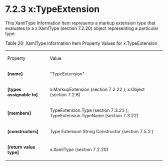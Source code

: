 <html dir="LTR" xmlns:mshelp="http://msdn.microsoft.com/mshelp" xmlns:ddue="http://ddue.schemas.microsoft.com/authoring/2003/5" xmlns:xlink="http://www.w3.org/1999/xlink" xmlns:tool="http://www.microsoft.com/tooltip"><body><input type="hidden" id="userDataCache" class="userDataStyle"><input type="hidden" id="hiddenScrollOffset"><img id="dropDownImage" style="display:none; height:0; width:0;" src="../local/drpdown.gif"><img id="dropDownHoverImage" style="display:none; height:0; width:0;" src="../local/drpdown_orange.gif"><img id="collapseImage" style="display:none; height:0; width:0;" src="../local/collapse.gif"><img id="expandImage" style="display:none; height:0; width:0;" src="../local/exp.gif"><img id="collapseAllImage" style="display:none; height:0; width:0;" src="../local/collall.gif"><img id="expandAllImage" style="display:none; height:0; width:0;" src="../local/expall.gif"><img id="copyImage" style="display:none; height:0; width:0;" src="../local/copycode.gif"><img id="copyHoverImage" style="display:none; height:0; width:0;" src="../local/copycodeHighlight.gif"><div id="header"><h1 class="heading">7.2.3 x:TypeExtension</h1></div><div id="mainSection"><div id="mainBody"><div id="allHistory" class="saveHistory" onsave="saveAll()" onload="loadAll()"></div>




<p xmlns:wsd="http://wsdev.schemas.microsoft.com/authoring/2008/2" xmlns:msxsl="urn:schemas-microsoft-com:xslt" xmlns:script="urn:script" xmlns:build="urn:build">
<div id="sectionSection0" class="section" name="collapseableSection"><content xmlns="http://ddue.schemas.microsoft.com/authoring/2003/5" xmlns:wsd="http://wsdev.schemas.microsoft.com/authoring/2008/2" xmlns:msxsl="urn:schemas-microsoft-com:xslt" xmlns:script="urn:script" xmlns:build="urn:build">
				</content></div><div id="sectionSection1" class="section" name="collapseableSection"><content xmlns="http://ddue.schemas.microsoft.com/authoring/2003/5" xmlns:wsd="http://wsdev.schemas.microsoft.com/authoring/2008/2" xmlns:msxsl="urn:schemas-microsoft-com:xslt" xmlns:script="urn:script" xmlns:build="urn:build">
					<p xmlns="">This <mshelp:link keywords="f8aaaa8d-273b-4aa6-bbc6-4e4f6ee96155" tabindex="0">XamlType Information Item</mshelp:link> represents a markup extension type that evaluates to a <mshelp:link keywords="7ac4b7e8-0940-44ad-b757-09d68ba7191b" tabindex="0">x:XamlType (section </mshelp:link><mshelp:link keywords="7ac4b7e8-0940-44ad-b757-09d68ba7191b" tabindex="0">7.2.20</mshelp:link><mshelp:link keywords="7ac4b7e8-0940-44ad-b757-09d68ba7191b" tabindex="0">)</mshelp:link> object representing a particular type.</p>
					<p xmlns="">Table 20: XamlType Information Item Property Values for x:TypeExtension</p>
					<p xmlns=""><b></b></p><table class="ProtocolAuthoredTable" xmlns=""><tr>
								<td id="ShadedCell">
									<p>Property</p>
								</td>
								<td id="ShadedCell">
									<p>Value</p>
								</td>
							</tr><tr>
							<td>
								<p>
									<b>[name]</b>
								</p>
							</td>
							<td>
								<p>"TypeExtension"</p>
							</td>
						</tr><tr>
							<td>
								<p>
									<b>[types assignable to]</b>
								</p>
							</td>
							<td>
								<p>
									<mshelp:link keywords="d14b1cf8-191b-4402-a1e7-72df8b897079" tabindex="0">x:MarkupExtension (section </mshelp:link>
									<mshelp:link keywords="d14b1cf8-191b-4402-a1e7-72df8b897079" tabindex="0">7.2.22</mshelp:link>
									<mshelp:link keywords="d14b1cf8-191b-4402-a1e7-72df8b897079" tabindex="0">)</mshelp:link>; <mshelp:link keywords="596d490a-d9ca-4757-916c-555d4f150ff1" tabindex="0">x:Object (section </mshelp:link><mshelp:link keywords="596d490a-d9ca-4757-916c-555d4f150ff1" tabindex="0">7.2.6</mshelp:link><mshelp:link keywords="596d490a-d9ca-4757-916c-555d4f150ff1" tabindex="0">)</mshelp:link></p>
							</td>
						</tr><tr>
							<td>
								<p>
									<b>[members]</b>
								</p>
							</td>
							<td>
								<p>
									<mshelp:link keywords="a764f4de-64e9-4cea-af1f-5280ba74c4cd" tabindex="0">TypeExtension.Type (section </mshelp:link>
									<mshelp:link keywords="a764f4de-64e9-4cea-af1f-5280ba74c4cd" tabindex="0">7.3.21</mshelp:link>
									<mshelp:link keywords="a764f4de-64e9-4cea-af1f-5280ba74c4cd" tabindex="0">)</mshelp:link>; <mshelp:link keywords="7d453040-f17e-4357-b80f-9635ae1c4403" tabindex="0">TypeExtension.TypeName (section </mshelp:link><mshelp:link keywords="7d453040-f17e-4357-b80f-9635ae1c4403" tabindex="0">7.3.22</mshelp:link><mshelp:link keywords="7d453040-f17e-4357-b80f-9635ae1c4403" tabindex="0">)</mshelp:link></p>
							</td>
						</tr><tr>
							<td>
								<p>
									<b>[constructors]</b>
								</p>
							</td>
							<td>
								<p>
									<mshelp:link keywords="a173201d-c9fa-410a-8a94-6ae16b490214" tabindex="0">Type Extension String Constructor (section </mshelp:link>
									<mshelp:link keywords="a173201d-c9fa-410a-8a94-6ae16b490214" tabindex="0">7.5.2</mshelp:link>
									<mshelp:link keywords="a173201d-c9fa-410a-8a94-6ae16b490214" tabindex="0">)</mshelp:link>
								</p>
							</td>
						</tr><tr>
							<td>
								<p>
									<b>[return value type]</b>
								</p>
							</td>
							<td>
								<p>x:XamlType (section 7.2.20)</p>
							</td>
						</tr></table>
				</content></div><!--[if gte IE 5]>
			<tool:tip element="languageFilterToolTip" avoidmouse="false"/>
		<![endif]--></div><a name="feedback"></a><span></span></div></body></html>